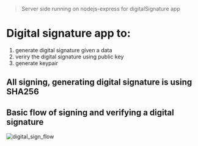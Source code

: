 > Server side running on nodejs-express for digitalSignature app

# Digital signature app to:

1. generate digital signature given a data
2. veriry the digital signature using public key
3. generate keypair

## All signing, generating digital signature is using SHA256 

## Basic flow of signing and verifying a digital signature

![digital_sign_flow](https://github.com/qawitherev/digitalsignature/assets/59358911/93fafdf9-a41b-407f-b97e-8df4d4ba04ae)
